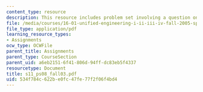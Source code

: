 ```yaml
---
content_type: resource
description: This resource includes problem set involving a question on LCR Circuits.
file: /media/courses/16-01-unified-engineering-i-ii-iii-iv-fall-2005-spring-2006/534f784c622be0fc47fe77f2f06f4bd4_s11_ps08_fall03.pdf
file_type: application/pdf
learning_resource_types:
- Assignments
ocw_type: OCWFile
parent_title: Assignments
parent_type: CourseSection
parent_uid: a6eb2151-6f41-806d-94ff-dc83eb5f4337
resourcetype: Document
title: s11_ps08_fall03.pdf
uid: 534f784c-622b-e0fc-47fe-77f2f06f4bd4
---
```

